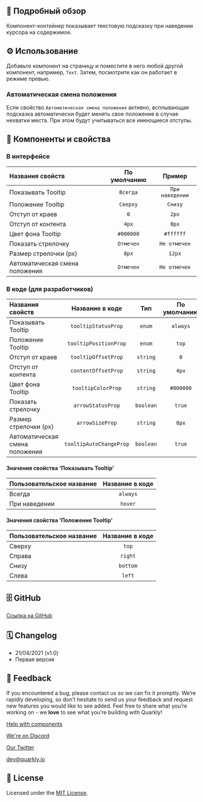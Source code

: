## 📖 Подробный обзор

Компонент-контейнер показывает текстовую подсказку при наведении курсора на содержимое.

## ⚙️ Использование

Добавьте компонент на страницу и поместите в него любой другой компонент, например, `Text`. Затем, посмотрите как он работает в режиме превью.

### Автоматическая смена положения

Если свойство `Автоматическая смена положения` активно, всплывающая подсказка автоматически будет менять свое положение в случае нехватки места. При этом будут учитываться все имеющиеся отступы.

## 🧩 Компоненты и свойства

### В интерфейсе

| Названия свойств               | По умолчанию |     Пример      |
| :----------------------------- | :----------: | :-------------: |
| Показывать Tooltip             |   `Всегда`   | `При наведении` |
| Положение Tooltip              |   `Сверху`   |     `Снизу`     |
| Отступ от краев                |     `0`      |      `2px`      |
| Отступ от контента             |    `4px`     |      `8px`      |
| Цвет фона Tooltip              |  `#000000`   |    `#ffffff`    |
| Показать стрелочку             |  `Отмечен`   |  `Не отмечен`   |
| Размер стрелочки (px)          |    `8px`     |     `12px`      |
| Автоматическая смена положения |  `Отмечен`   |  `Не отмечен`   |

### В коде (для разработчиков)

| Названия свойств               |     Название в коде     |    Тип    | По умолчанию |  Пример   |
| :----------------------------- | :---------------------: | :-------: | :----------: | :-------: |
| Показывать Tooltip             |   `tooltipStatusProp`   |  `enum`   |   `always`   |  `hover`  |
| Положение Tooltip              |  `tooltipPositionProp`  |  `enum`   |    `top`     | `bottom`  |
| Отступ от краев                |   `tooltipOffsetProp`   | `string`  |     `0`      |   `2px`   |
| Отступ от контента             |   `contentOffsetProp`   | `string`  |    `4px`     |   `8px`   |
| Цвет фона Tooltip              |   `tooltipColorProp`    | `string`  |  `#000000`   | `#ffffff` |
| Показать стрелочку             |    `arrowStatusProp`    | `boolean` |    `true`    |  `false`  |
| Размер стрелочки (px)          |     `arrowSizeProp`     | `string`  |    `8px`     |  `12px`   |
| Автоматическая смена положения | `tooltipAutoChangeProp` | `boolean` |    `true`    |  `false`  |

#### Значения свойства 'Показывать Tooltip'

| Пользовательское название | Название в коде |
| :------------------------ | :-------------: |
| Всегда                    |    `always`     |
| При наведении             |     `hover`     |

#### Значения свойства 'Положение Tooltip'

| Пользовательское название | Название в коде |
| :------------------------ | :-------------: |
| Сверху                    |      `top`      |
| Справа                    |     `right`     |
| Снизу                     |    `bottom`     |
| Слева                     |     `left`      |

## 🗄 GitHub

[Ссылка на GitHub](https://github.com/quarkly/community-kit/tree/master/src/Tooltip)

## 🗓 Changelog

-   21/04/2021 (v1.0)
-   Первая версия

## 📮 Feedback

If you encountered a bug, please contact us so we can fix it promptly. We’re rapidly developing, so don’t hesitate to send us your feedback and request new features you would like to see added. Feel free to share what you’re working on - we **love** to see what you’re building with Quarkly!

[Help with components](https://community.quarkly.io/c/requests/11)

[We're on Discord](https://discord.gg/f9KhSMGX)

[Our Twitter](https://twitter.com/quarklyapp)

[dev@quarkly.io](mailto:dev@quarkly.io)

## 📝 License

Licensed under the [MIT License](https://raw.githubusercontent.com/quarkly/community-kit/master/LICENSE).
